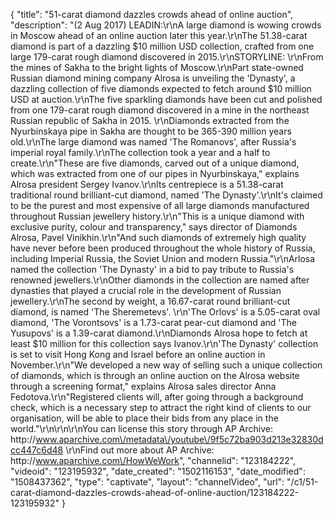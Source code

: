 {
    "title": "51-carat diamond dazzles crowds ahead of online auction",
    "description": "(2 Aug 2017) LEADIN:\r\nA large diamond is wowing crowds in Moscow ahead of an online auction later this year.\r\nThe 51.38-carat diamond is part of a dazzling $10 million USD collection, crafted from one large 179-carat rough diamond discovered in 2015.\r\nSTORYLINE: \r\nFrom the mines of Sakha to the bright lights of Moscow.\r\nPart state-owned Russian diamond mining company Alrosa is unveiling the 'Dynasty', a dazzling collection of five diamonds expected to fetch around $10 million USD at auction.\r\nThe five sparkling diamonds have been cut and polished from one 179-carat rough diamond discovered in a mine in the northeast Russian republic of Sakha in 2015. \r\nDiamonds extracted from the Nyurbinskaya pipe in Sakha are thought to be 365-390 million years old.\r\nThe large diamond was named 'The Romanovs', after Russia's imperial royal family.\r\nThe collection took a year and a half to create.\r\n\"These are five diamonds, carved out of a unique diamond, which was extracted from one of our pipes in Nyurbinskaya,\" explains Alrosa president Sergey Ivanov.\r\nIts centrepiece is a 51.38-carat traditional round brilliant-cut diamond, named 'The Dynasty'.\r\nIt's claimed to be the purest and most expensive of all large diamonds manufactured throughout Russian jewellery history.\r\n\"This is a unique diamond with exclusive purity, colour and transparency,\" says director of Diamonds Alrosa, Pavel Vinikhin.\r\n\"And such diamonds of extremely high quality have never before been produced throughout the whole history of Russia, including Imperial Russia, the Soviet Union and modern Russia.\"\r\nArlosa named the collection 'The Dynasty' in a bid to pay tribute to Russia's renowned jewellers.\r\nOther diamonds in the collection are named after dynasties that played a crucial role in the development of Russian jewellery.\r\nThe second by weight, a 16.67-carat round brilliant-cut diamond, is named 'The Sheremetevs'. \r\n'The Orlovs' is a 5.05-carat oval diamond, 'The Vorontsovs' is a 1.73-carat pear-cut diamond and 'The Yusupovs' is a 1.39-carat diamond.\r\nDiamonds Alrosa hope to fetch at least $10 million for this collection says Ivanov.\r\n'The Dynasty' collection is set to visit Hong Kong and Israel before an online auction in November.\r\n\"We developed a new way of selling such a unique collection of diamonds, which is through an online auction on the Alrosa website through a screening format,\" explains Alrosa sales director Anna Fedotova.\r\n\"Registered clients will, after going through a background check, which is a necessary step to attract the right kind of clients to our organisation, will be able to place their bids from any place in the world.\"\r\n\r\n\r\nYou can license this story through AP Archive: http:\/\/www.aparchive.com\/metadata\/youtube\/9f5c72ba903d213e32830dcc447c6d48 \r\nFind out more about AP Archive: http:\/\/www.aparchive.com\/HowWeWork",
    "channelid": "123184222",
    "videoid": "123195932",
    "date_created": "1502116153",
    "date_modified": "1508437362",
    "type": "captivate",
    "layout": "channelVideo",
    "url": "\/c1\/51-carat-diamond-dazzles-crowds-ahead-of-online-auction\/123184222-123195932"
}